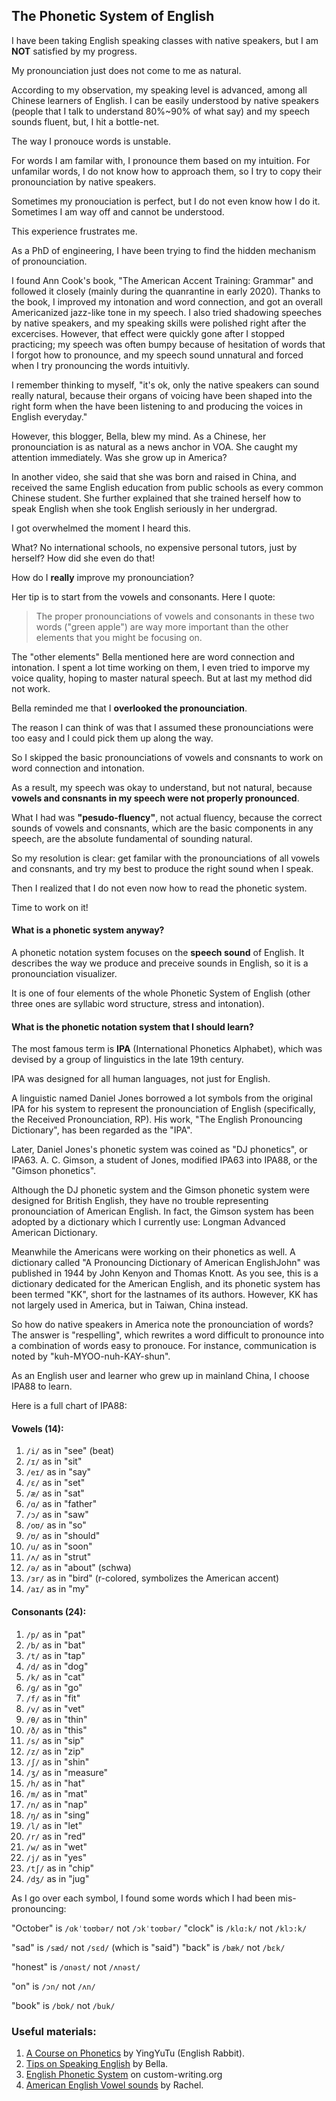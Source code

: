 ## The Phonetic System of English

I have been taking English speaking classes with native speakers, but I am **NOT** satisfied by my progress. 

My pronounciation just does not come to me as natural.

According to my observation, my speaking level is advanced, among all Chinese learners of English. I can be easily understood by native speakers (people that I talk to understand 80%~90% of what say) and my speech sounds fluent, but, I hit a bottle-net.

The way I pronouce words is unstable.

For words I am familar with, I pronounce them based on my intuition. For unfamilar words, I do not know how to approach them, so I try to copy their pronounciation by native speakers.  

Sometimes my pronouciation is perfect, but I do not even know how I do it. Sometimes I am way off and cannot be understood.

This experience frustrates me.

As a PhD of engineering, I have been trying to find the hidden mechanism of pronounciation. 

I found Ann Cook's book, "The American Accent Training: Grammar" and followed it closely (mainly during the  quanrantine in early 2020). Thanks to the book, I improved my intonation and word connection, and got an overall Americanized jazz-like tone in my speech. I also tried shadowing speeches by native speakers, and my speaking skills were polished right after the excercises. However, that effect were quickly gone after I stopped practicing; my speech was often bumpy because of hesitation of words that I forgot how to pronounce, and my speech sound unnatural and forced when I try pronouncing the words intuitivly.

I remember thinking to myself, "it's ok, only the native speakers can sound really natural, because their organs of voicing have been shaped into the right form when the have been listening to and producing the voices in English everyday."

However, this blogger, Bella, blew my mind. As a Chinese, her pronounciation is as natural as a news anchor in VOA. She caught my attention immediately. Was she grow up in America? 

In another video, she said that she was born and raised in China, and received the same English education from public schools as every common Chinese student. She further explained that she trained herself how to speak English when she took English seriously in her undergrad.

I got overwhelmed the moment I heard this. 

What? No international schools, no expensive personal tutors, just by herself? How did she even do that!

How do I **really** improve my pronounciation?

Her tip is to start from the vowels and consonants. Here I quote:

> The proper pronounciations of vowels and consonants in these two words ("green apple") are way more important than the other elements that you might be focusing on.

The "other elements" Bella mentioned here are word connection and intonation. I spent a lot time working on them, I even tried to imporve my voice quality, hoping to master natural speech. But at last my method did not work. 

Bella reminded me that I **overlooked the pronounciation**. 

The reason I can think of was that I assumed these pronounciations were too easy and I could pick them up along the way. 

So I skipped the basic pronounciations of vowels and consnants to work on word connection and intonation. 

As a result, my speech was okay to understand, but not natural, because **vowels and consnants in my speech were not properly pronounced**.

What I had was **"pesudo-fluency"**, not actual fluency, because the correct sounds of vowels and consnants, which are the basic components in any speech, are the absolute fundamental of sounding natural.

So my resolution is clear: get familar with the pronounciations of all vowels and consnants, and try my best to produce the right sound when I speak.

Then I realized that I do not even now how to read the phonetic system.

Time to work on it!

#### What is a phonetic system anyway?
A phonetic notation system focuses on the **speech sound** of English. It describes the way we produce and preceive sounds in English, so it is a pronounciation visualizer.

It is one of four elements of the whole Phonetic System of English (other three ones are syllabic word structure, stress and intonation).

#### What is the phonetic notation system that I should learn?

The most famous term is **IPA** (International Phonetics Alphabet), which was devised by a group of linguistics in the late 19th century. 

IPA was designed for all human languages, not just for English. 

A linguistic named Daniel Jones borrowed a lot symbols from the original IPA for his system to represent the pronounciation of English (specifically, the Received Pronounciation, RP). His work, "The English Pronouncing Dictionary", has been regarded as the "IPA".

Later, Daniel Jones's phonetic system was coined as "DJ phonetics", or IPA63. A. C. Gimson, a student of Jones, modified IPA63 into IPA88, or the "Gimson phonetics". 

Although the DJ phonetic system and the Gimson phonetic system were designed for British English, they have no trouble representing pronounciation of American English. In fact, the Gimson system has been adopted by a dictionary which I currently use: Longman Advanced American Dictionary.

Meanwhile the Americans were working on their phonetics as well. A dictionary called "A Pronouncing Dictionary of American EnglishJohn" was published in 1944 by John Kenyon and Thomas Knott. As you see, this is a dictionary dedicated for the American English, and its phonetic system has been termed "KK", short for the lastnames of its authors. However, KK has not largely used in America, but in Taiwan, China instead.

So how do native speakers in America note the pronounciation of words? The answer is "respelling", which rewrites a word difficult to pronounce into a combination of words easy to pronouce. For instance, communication is noted by "kuh-MYOO-nuh-KAY-shun".

As an English user and learner who grew up in mainland China, I choose IPA88 to learn.

Here is a full chart of IPA88:

#### Vowels (14):
1. `/i/` as in "see" (beat)
2. `/ɪ/` as in "sit"
3. `/eɪ/` as in "say"
4. `/ɛ/` as in "set"
5. `/æ/` as in "sat"
6. `/ɑ/` as in "father"
7. `/ɔ/` as in "saw"
8. `/oʊ/` as in "so"
9. `/ʊ/` as in "should"
10. `/u/` as in "soon"
11. `/ʌ/` as in "strut"
12. `/ə/` as in "about" (schwa)
13. `/ɜr/` as in "bird" (r-colored, symbolizes the American accent)
14. `/aɪ/` as in "my"

#### Consonants (24):
1. `/p/` as in "pat"
2. `/b/` as in "bat"
3. `/t/` as in "tap"
4. `/d/` as in "dog"
5. `/k/` as in "cat"
6. `/g/` as in "go"
7. `/f/` as in "fit"
8. `/v/` as in "vet"
9. `/θ/` as in "thin"
10. `/ð/` as in "this"
11. `/s/` as in "sip"
12. `/z/` as in "zip"
13. `/ʃ/` as in "shin"
14. `/ʒ/` as in "measure"
15. `/h/` as in "hat"
16. `/m/` as in "mat"
17. `/n/` as in "nap"
18. `/ŋ/` as in "sing"
19. `/l/` as in "let"
20. `/r/` as in "red"
21. `/w/` as in "wet"
22. `/j/` as in "yes"
23. `/tʃ/` as in "chip"
24. `/dʒ/` as in "jug"

As I go over each symbol, I found some words which I had been mis-pronouncing:

"October" is `/ɑkˈtoʊbər/` not `/ɔkˈtoʊbər/`
"clock" is `/klɑ:k/` not `/klɔ:k/`

"sad" is `/sæd/` not `/sɛd/` (which is "said")
"back" is `/bæk/` not `/bɛk/`

"honest" is `/ɑnəst/` not `/ʌnəst/`

"on" is `/ɔn/` not `/ʌn/`

"book" is `/bʊk/` not `/buk/`



### Useful materials:

1. [A Course on Phonetics](https://www.bilibili.com/video/BV1iV411z7Nj/?spm_id_from=333.337.search-card.all.click&vd_source=b4fc23d7931eb2f597d088beaaae2329) by YingYuTu (English Rabbit).
2. [Tips on Speaking English](https://www.bilibili.com/video/BV1Gc411t7rq/?spm_id_from=333.999.0.0&vd_source=b4fc23d7931eb2f597d088beaaae2329) by Bella.
3. [English Phonetic System](https://custom-writing.org/blog/phonetics) on custom-writing.org
4. [American English Vowel sounds](https://www.youtube.com/watch?v=C5WKc4R7mD4&list=PLrqHrGoMJdTQ__1eH4a5EW43NQvDuRjnr&index=6)  by Rachel.